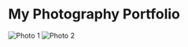 <!DOCTYPE html>
<html lang="en">
<head>
    <meta charset="UTF-8">
    <meta name="viewport" content="width=device-width, initial-scale=1.0">
    <title>RayHan'S Click</title>
    <link rel="stylesheet" href="styles.css">
</head>
<body>
    <h1>My Photography Portfolio</h1>
    <div class="gallery">
        <img src="photo1.jpg" alt="Photo 1">
        <img src="photo2.jpg" alt="Photo 2">
        <!-- আরও ছবি যোগ করুন -->
    </div>
</body>
</html>